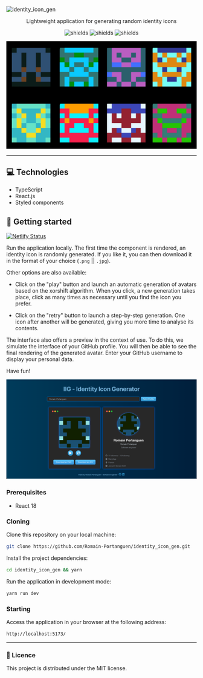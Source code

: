 ![identity_icon_gen](https://socialify.git.ci/Romain-Portanguen/identity_icon_gen/image?font=Raleway&language=1&name=1&owner=1&pattern=Charlie%20Brown&theme=Dark)

<p align="center">
Lightweight application for generating random identity icons
</p>

<p align="center">
<img src="https://img.shields.io/badge/-Typescript-05122A?style=plastic&amp;logo=Typescript&amp;color=2B343B" alt="shields">
<img src="https://img.shields.io/badge/-React-05122A?style=plastic&amp;logo=React&amp;color=2B343B" alt="shields">
<img src="https://img.shields.io/badge/-Styledcomponents-05122A?style=plastic&amp;logo=Styledcomponents&amp;color=2B343B" alt="shields">
</p>

![](https://github.com/Romain-Portanguen/identity_icon_gen/blob/aa39f5436ab6a9e7e111f0e666d34d2a06dd73d7/public/assets/board.jpg)

<hr>

 
<h2 id="technologies">💻 Technologies</h2>

- TypeScript
- React.js
- Styled components
 
<h2 id="started">🚀 Getting started</h2>

[![Netlify Status](https://api.netlify.com/api/v1/badges/afc84778-c397-49c8-830f-b158663bc378/deploy-status)](https://app.netlify.com/sites/identity-icon-gen/deploys)

Run the application locally. The first time the component is rendered, an identity icon is randomly generated. If you like it, you can then download it in the format of your choice (`.png` || `.jpg`). 

Other options are also available:

- Click on the "play" button and launch an automatic generation of avatars based on the xorshift algorithm. When you click, a new generation takes place, click as many times as necessary until you find the icon you prefer.

- Click on the "retry" button to launch a step-by-step generation. One icon after another will be generated, giving you more time to analyse its contents.

The interface also offers a preview in the context of use. To do this, we simulate the interface of your GitHub profile. You will then be able to see the final rendering of the generated avatar. Enter your GitHub username to display your personal data.

Have fun! 

![](https://github.com/Romain-Portanguen/identity_icon_gen/blob/ebc08f44566e62a7abe95128b407c85ac404de07/public/assets/app.png)
 
<h3>Prerequisites</h3>

- React 18
 
<h3>Cloning</h3>

Clone this repository on your local machine:

```bash
git clone https://github.com/Romain-Portanguen/identity_icon_gen.git
````

Install the project dependencies:

```bash
cd identity_icon_gen && yarn
````

Run the application in development mode:

```bash
yarn run dev
````

 
<h3>Starting</h3>

Access the application in your browser at the following address: 

```bash
http://localhost:5173/
```
---


<h3>📄 Licence</h3>

This project is distributed under the MIT license.
